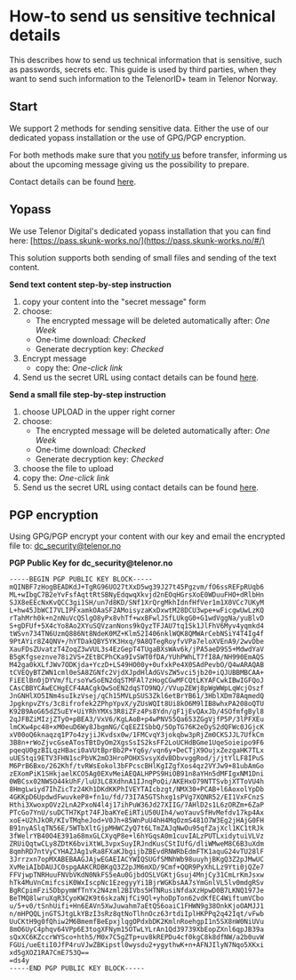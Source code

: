 # How-to send us sensitive technical details
This describes how to send us technical information that is sensitive, such as passwords, secrets etc. 
This guide is used by third parties, when they want to send such information to the TelenorID\+ team in Telenor Norway.

## Start
We support 2 methods for sending sensitive data. Either the use of our dedicated yopass installation or the use of GPG/PGP encryption.

For both methods make sure that you [notify us](TelenorID_Plus_-_help.md) before transfer, informing us about the upcoming message giving us the possibility to prepare.

Contact details can be found [here](TelenorID_Plus_-_help.md).

## Yopass
We use Telenor Digital's dedicated yopass installation that you can find here: [https://pass.skunk-works.no/](https://pass.skunk-works.no/#/)

This solution supports both sending of small files and sending of the text content.

__Send text content step-by-step instruction__

1. copy your content into the "secret message" form
1. choose:
    * The encrypted message will be deleted automatically after: *One Week*
    * One-time download: *Checked*
    * Generate decryption key: *Checked*
1. Encrypt message
    * copy the: *One-click link*
1. Send us the secret URL using contact details can be found [here](TelenorID_Plus_-_help.md).

__Send a small file step-by-step instruction__

1. choose UPLOAD in the upper right corner
1. choose:
    * The encrypted message will be deleted automatically after: *One Week*
    * One-time download: *Checked*
    * Generate decryption key: *Checked*
1. choose the file to upload
1. copy the: *One-click link*
1. Send us the secret URL using contact details can be found [here](TelenorID_Plus_-_help.md).


## PGP encryption
Using GPG/PGP encrypt your content with our key and email the encrypted file to: [dc_security@telenor.no](mailto:dc_security@telenor.no)

__PGP Public Key for dc_security@telenor.no__

    -----BEGIN PGP PUBLIC KEY BLOCK-----
    mQINBF7zHogBEADKdJ+TgRG96UO27tXxD5wg39J27t45Pgzvm/fO6ssREFpRUqb6
    ML+wIbgC7B2eYvFsfAqttRtSBNyEdqwqXkvjd2nEOqHGrsXoE0WDuuFHO+dRlbHn
    SJX8eEEcNxKvQCC3gi1SH/un7d8KD/SNf1XrQrgMkhIdnfHfVer1m1X0VCc7UKyM
    L+hw45JbWCI7VLIPFxamkOAaSF2AMoisyzaKxDxwtM28DCU3wpe+wFicgwUwLzKQ
    rTahMrh0k+n2nNuVcQSlgO8yPx8vhTf+wxBFwlJSfLUkgG0+G1wdVggNa/yuBlvD
    S+gDFUf+5X4cYo8Ao2XYuSQVzanNons9kQyzTFJAU7tq1Sk1JlFhV6Myv4yqmkd4
    tWSvn734TN6UzmQ886Nt8NdeK0MZ+Klm52I406nklWQK8QMWArCebNSiY4T4Ig4f
    9PtAYir8Z4QNV+/hYTDakQBY5YK3Hxq/9A8QTegRoyfvVPa7eloXVEnA9/2wvDbe
    XauFDsZUvatzT4ZoqZ3wVUL3s4EzGepT4TUgaBXsWAv6k/jPA5aeD9S5+MdwdYaV
    B5gKfgseznve78i2VS+ZEtBCPhCKa9IvSWT0fDA/YUhPWhLT7fI8A/NH990EmAQS
    M42ga0kXLfJWv7ODKjda+YczD+LS49HO00y+0ufxkPe4X0SAdPevbO/Q4wARAQAB
    tCVEQyBTZWN1cml0eSA8ZGNfc2VjdXJpdHlAdGVsZW5vci5jb20+iQJUBBMBCAA+
    FiEElBn0jDYVm/fLrsoYwSoEN2dqSTMFAl7zHogCGwMFCQtLKYAFCwkIBwIGFQoJ
    CAsCBBYCAwECHgECF4AACgkQwSoEN2dqSTO9NQ//VVupZEWj8pWgWWpLqWcjOszf
    JnGNHlXO5INm4suIkzVsej/qCh15MVLpSUS3Zkl6etBrYB61/3HblXDm78AqmedQ
    JpgknpvZYs/3c8ifrofek2ZPhpYpvX/yZUsWQIt8Ui8kO6M9lIB8whxPA208oQTU
    K92B9AoG65dZ5uEY+UiYRhYMXs3R8iZFz4Ps8Ydn/gF1jEvQAxJb/4SOfmfgByl8
    2qJFBZiMIzjZTyO+pBEA3/VxV6/KgLAoB+p4wPNV55Qa653ZGgVjfP5P/3lPFXEu
    lmCKw4pc48+xM0euD6Wy8JbgmNG/CqEEZISbbQ/5OpTG76K2eDyS2dQFWc0JGjcK
    xV00oQ6knaqzq1P7o4zyjiJKvdsx0w/1FMCvqY3jokqbw3pRjZm0CKSJJL7UfkCm
    3B8n+rWoZjvcGseATosTBtDyOm2XgsSsIS2ksFF2LoUCHdBGme1UqeSoieipo9F6
    pqeqU0gzBILqzHBaci0aVUtBprBb2P+Yq6y/vqn6y+DeCTjX9OujxZezgaHK7TLx
    uUEStqi9ETV3FHN1scPbVK2mO3HroPOHXSvsyXdvBDbvvggRod/j/jtYlLF8IPuS
    M6PrB6Bxo/262Khf/tvRWsEokol3bFPcscBHlKgIZgfXos4qz2VYJw9+81ubAmGo
    zEXomPiK1SHkjaelKCO5Ag0EXvMeiAEQALHPPS9HiOB91n8aYHn5dMFIgxNM1Dni
    0WBCsx02NWSO44kUhF/luU3LC8XdhnA1IJnqPoQi/AKEHxO79NTTSvbjXTToVU4h
    8HmgLwiyd7IhZicTz24Kh1DKdKKPhIVEYTAIcbzgt/NMX30+PCAB+l6AoxolYpDb
    4GKKpD6UpdwdFwuvkeP8+fn1u/fd/73I7A5GTShxg1sPVg7XQNR52/EI1VxFCnzS
    Hthi3XwoxpOVz2LnA2PxoN4l4j17ihPuW36Jd27XIIG/7AHlD2s1L6zORZm+6ZaP
    PTcGo7YnU/suDCTH7Kpt74FJbaKYeEiRTiU50UIh4/woYauvSfHvMefdv17kp4Ax
    xoE+U2hJkOR/KIvTMqheJod+V0Jh+85WnPuU4hH4MqOzmS481O7W3Eg2jHAjG0FH
    B91nyASlqTN56E/5WTbXltGjpMHWCZyQ7t6LTmZAJqNwOu95qfZajXcl1KC1tRJk
    3fWelrYB40O4E391a68mxGLCXyqP8e+l6hYGqsA0m1cuvIALzPUTLxidytuiVLVz
    ZRUiQqtwCLy8ZDtK6bviXtWL3vpxSuyIRJndKusCStIUfG/dliWMweM8C6B3uXdm
    8qmhRD7ntVyCYHAZJAg1vRa8FXaKJbgijbZBEvdRNWRbEdmFTK1aquG24vTU28lF
    3Jrrzxn7opMXABEBAAGJAjwEGAEIACYWIQSUGfSMNhWb98uuyhjBKgQ3Z2pJMwUC
    XvMeiAIbDAUJC0spgAAKCRDBKgQ3Z2pJM6mXD/9Cmf+QQR9PyXhLLz9Yti0jQZe7
    FFVjwpTNRHuuFNVbVKdN0NkFS5eAu0GjbdOSLVGKtjGsuj4MnjCy31CmLrKmJsxw
    hTk4MuVnCmifcsiK0WxIscpNc1EzegyyYi1BjrWGKbsAA7sYmGnlVL5lv0mdgRSv
    BgRCpimFzi5DbpymWfTnYx2N4zml2BIVbs5HTNRusiNfdaXzHpwD0B7LKNQ197Je
    BeTMQ8lwruXqR3CyoKW2K9t6skzaNjfCi9Ql+yhoDpTon62vdKfEC4WiftumVCbo
    u/5+v0/tSnhUifi+Hn6EAVn5XwJuwahm7aEtQS6oaiC1FHWN9g38OnkKjoOAMJJ1
    n/mHPQQLjnGTSJtgLkYBzI3sRz8qtNoTlhnOcz63rtdiIplHKPPq2q42Iqt/vFwb
    UuCKtH9g0fQhiw2M6BmemfBeEpxjlqgOPdxbDK2KmlnRoehgpI1n5SX8nW0NiUVu
    8mO6UyC4phqv64VPp6E3togXFNym15OTwLYLrAn1Qd39739XbEopZXnl6qpJB39a
    sQxXC6KZccrWYSco+hth5/M0x7C5gZTp+uv8kREPDu4cf0kgC8k8dfNW/a2b0uvW
    FGUi/ueEtiI0JfP4ruVJwZBKipstl0wysdu2+ygythwK+n+AFNJIlyN7Nqo5XKxi
    xd5gXOZ1RA7CmE753Q==
    =ds4y
    -----END PGP PUBLIC KEY BLOCK-----
